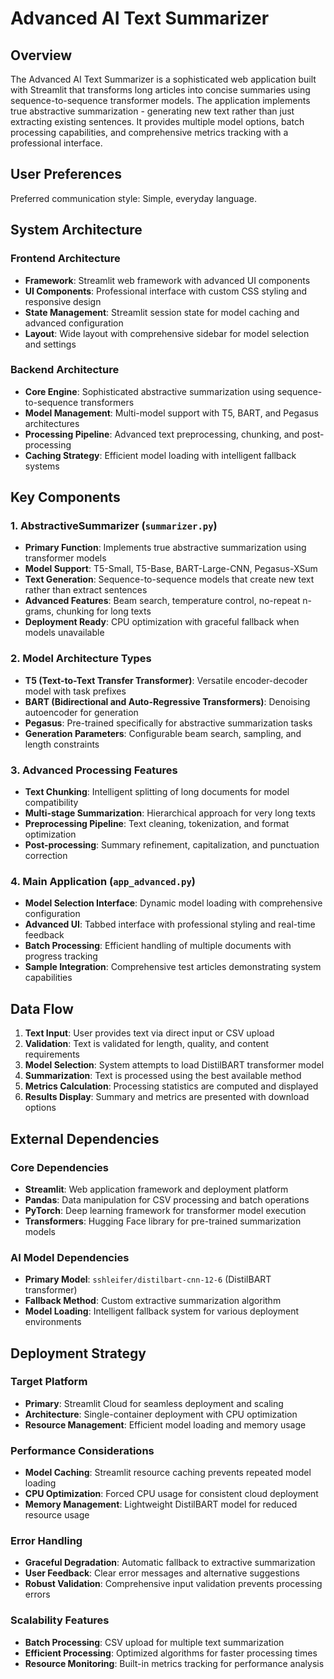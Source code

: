 # Advanced AI Text Summarizer

## Overview

The Advanced AI Text Summarizer is a sophisticated web application built with Streamlit that transforms long articles into concise summaries using sequence-to-sequence transformer models. The application implements true abstractive summarization - generating new text rather than just extracting existing sentences. It provides multiple model options, batch processing capabilities, and comprehensive metrics tracking with a professional interface.

## User Preferences

Preferred communication style: Simple, everyday language.

## System Architecture

### Frontend Architecture
- **Framework**: Streamlit web framework with advanced UI components
- **UI Components**: Professional interface with custom CSS styling and responsive design
- **State Management**: Streamlit session state for model caching and advanced configuration
- **Layout**: Wide layout with comprehensive sidebar for model selection and settings

### Backend Architecture
- **Core Engine**: Sophisticated abstractive summarization using sequence-to-sequence transformers
- **Model Management**: Multi-model support with T5, BART, and Pegasus architectures
- **Processing Pipeline**: Advanced text preprocessing, chunking, and post-processing
- **Caching Strategy**: Efficient model loading with intelligent fallback systems

## Key Components

### 1. AbstractiveSummarizer (`summarizer.py`)
- **Primary Function**: Implements true abstractive summarization using transformer models
- **Model Support**: T5-Small, T5-Base, BART-Large-CNN, Pegasus-XSum
- **Text Generation**: Sequence-to-sequence models that create new text rather than extract sentences
- **Advanced Features**: Beam search, temperature control, no-repeat n-grams, chunking for long texts
- **Deployment Ready**: CPU optimization with graceful fallback when models unavailable

### 2. Model Architecture Types
- **T5 (Text-to-Text Transfer Transformer)**: Versatile encoder-decoder model with task prefixes
- **BART (Bidirectional and Auto-Regressive Transformers)**: Denoising autoencoder for generation
- **Pegasus**: Pre-trained specifically for abstractive summarization tasks
- **Generation Parameters**: Configurable beam search, sampling, and length constraints

### 3. Advanced Processing Features
- **Text Chunking**: Intelligent splitting of long documents for model compatibility
- **Multi-stage Summarization**: Hierarchical approach for very long texts
- **Preprocessing Pipeline**: Text cleaning, tokenization, and format optimization
- **Post-processing**: Summary refinement, capitalization, and punctuation correction

### 4. Main Application (`app_advanced.py`)
- **Model Selection Interface**: Dynamic model loading with comprehensive configuration
- **Advanced UI**: Tabbed interface with professional styling and real-time feedback
- **Batch Processing**: Efficient handling of multiple documents with progress tracking
- **Sample Integration**: Comprehensive test articles demonstrating system capabilities

## Data Flow

1. **Text Input**: User provides text via direct input or CSV upload
2. **Validation**: Text is validated for length, quality, and content requirements
3. **Model Selection**: System attempts to load DistilBART transformer model
4. **Summarization**: Text is processed using the best available method
5. **Metrics Calculation**: Processing statistics are computed and displayed
6. **Results Display**: Summary and metrics are presented with download options

## External Dependencies

### Core Dependencies
- **Streamlit**: Web application framework and deployment platform
- **Pandas**: Data manipulation for CSV processing and batch operations
- **PyTorch**: Deep learning framework for transformer model execution
- **Transformers**: Hugging Face library for pre-trained summarization models

### AI Model Dependencies
- **Primary Model**: `sshleifer/distilbart-cnn-12-6` (DistilBART transformer)
- **Fallback Method**: Custom extractive summarization algorithm
- **Model Loading**: Intelligent fallback system for various deployment environments

## Deployment Strategy

### Target Platform
- **Primary**: Streamlit Cloud for seamless deployment and scaling
- **Architecture**: Single-container deployment with CPU optimization
- **Resource Management**: Efficient model loading and memory usage

### Performance Considerations
- **Model Caching**: Streamlit resource caching prevents repeated model loading
- **CPU Optimization**: Forced CPU usage for consistent cloud deployment
- **Memory Management**: Lightweight DistilBART model for reduced resource usage

### Error Handling
- **Graceful Degradation**: Automatic fallback to extractive summarization
- **User Feedback**: Clear error messages and alternative suggestions
- **Robust Validation**: Comprehensive input validation prevents processing errors

### Scalability Features
- **Batch Processing**: CSV upload for multiple text summarization
- **Efficient Processing**: Optimized algorithms for faster processing times
- **Resource Monitoring**: Built-in metrics tracking for performance analysis